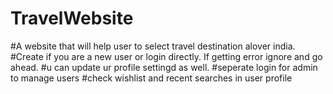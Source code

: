 # TravelWebsite
#A website that will help user to select travel destination alover india.
#Create if you are a new user or login directly. If getting error ignore and go ahead.
#u can update ur profile settingd as well.
#seperate login for admin to manage users
#check wishlist and recent searches in user profile

